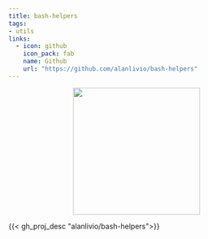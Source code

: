 ```yaml
---
title: bash-helpers
tags:
- utils
links:
  - icon: github
    icon_pack: fab
    name: Github
    url: "https://github.com/alanlivio/bash-helpers"
---
```

<p align="center">
<img src="https://raw.githubusercontent.com/alanlivio/bash-helpers/master/logo.svg" width="250"/>
</p>

{{< gh_proj_desc "alanlivio/bash-helpers">}}